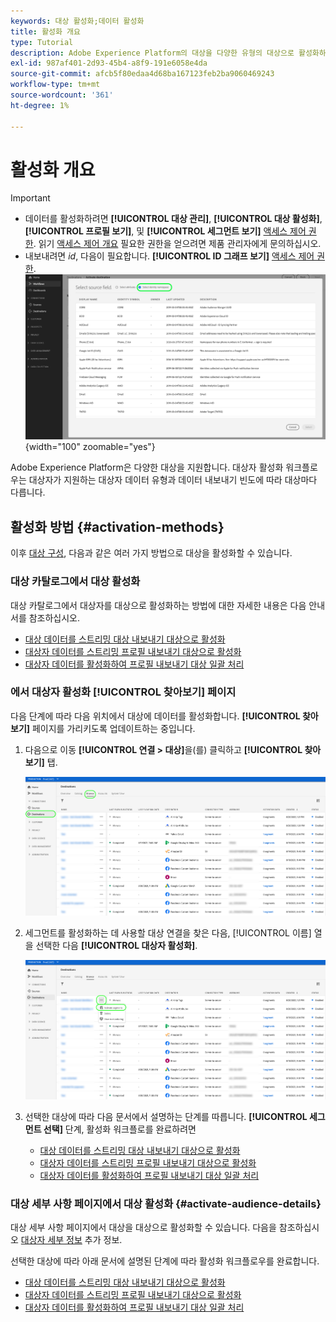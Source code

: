 ```yaml
---
keywords: 대상 활성화;데이터 활성화
title: 활성화 개요
type: Tutorial
description: Adobe Experience Platform의 대상을 다양한 유형의 대상으로 활성화하는 방법을 알아봅니다.
exl-id: 987af401-2d93-45b4-a8f9-191e6058e4da
source-git-commit: afcb5f80edaa4d68ba167123feb2ba9060469243
workflow-type: tm+mt
source-wordcount: '361'
ht-degree: 1%

---
```


# 활성화 개요

>[!IMPORTANT]
> 
>* 데이터를 활성화하려면 **[!UICONTROL 대상 관리]**, **[!UICONTROL 대상 활성화]**, **[!UICONTROL 프로필 보기]**, 및 **[!UICONTROL 세그먼트 보기]** [액세스 제어 권한](/help/access-control/home.md#permissions). 읽기 [액세스 제어 개요](/help/access-control/ui/overview.md) 필요한 권한을 얻으려면 제품 관리자에게 문의하십시오.
>* 내보내려면 *id*, 다음이 필요합니다. **[!UICONTROL ID 그래프 보기]** [액세스 제어 권한](/help/access-control/home.md#permissions). <br> ![워크플로우에서 강조 표시된 ID 네임스페이스를 선택하여 대상에 대한 대상자를 활성화합니다.](/help/destinations/assets/overview/export-identities-to-destination.png "워크플로우에서 강조 표시된 ID 네임스페이스를 선택하여 대상에 대한 대상자를 활성화합니다."){width="100" zoomable="yes"}

Adobe Experience Platform은 다양한 대상을 지원합니다. 대상자 활성화 워크플로우는 대상자가 지원하는 대상자 데이터 유형과 데이터 내보내기 빈도에 따라 대상마다 다릅니다.

## 활성화 방법 {#activation-methods}

이후 [대상 구성](connect-destination.md), 다음과 같은 여러 가지 방법으로 대상을 활성화할 수 있습니다.

### 대상 카탈로그에서 대상 활성화

대상 카탈로그에서 대상자를 대상으로 활성화하는 방법에 대한 자세한 내용은 다음 안내서를 참조하십시오.

* [대상 데이터를 스트리밍 대상 내보내기 대상으로 활성화](activate-segment-streaming-destinations.md)
* [대상자 데이터를 스트리밍 프로필 내보내기 대상으로 활성화](activate-streaming-profile-destinations.md)
* [대상자 데이터를 활성화하여 프로필 내보내기 대상 일괄 처리](activate-batch-profile-destinations.md)

### 에서 대상자 활성화 [!UICONTROL 찾아보기] 페이지

다음 단계에 따라 다음 위치에서 대상에 데이터를 활성화합니다. **[!UICONTROL 찾아보기]** 페이지를 가리키도록 업데이트하는 중입니다.

1. 다음으로 이동 **[!UICONTROL 연결 > 대상]**&#x200B;을(를) 클릭하고 **[!UICONTROL 찾아보기]** 탭.

   ![찾아보기 탭](../assets/ui/activation-overview/browse-tab.png)

1. 세그먼트를 활성화하는 데 사용할 대상 연결을 찾은 다음, [!UICONTROL 이름] 열을 선택한 다음 **[!UICONTROL 대상자 활성화]**.

   ![대상자 활성화 버튼](../assets/ui/activation-overview/activate-segments.png)

1. 선택한 대상에 따라 다음 문서에서 설명하는 단계를 따릅니다. **[!UICONTROL 세그먼트 선택]** 단계, 활성화 워크플로를 완료하려면

   * [대상 데이터를 스트리밍 대상 내보내기 대상으로 활성화](activate-segment-streaming-destinations.md)
   * [대상자 데이터를 스트리밍 프로필 내보내기 대상으로 활성화](activate-streaming-profile-destinations.md)
   * [대상자 데이터를 활성화하여 프로필 내보내기 대상 일괄 처리](activate-batch-profile-destinations.md)

### 대상 세부 사항 페이지에서 대상 활성화 {#activate-audience-details}

대상 세부 사항 페이지에서 대상을 대상으로 활성화할 수 있습니다. 다음을 참조하십시오 [대상자 세부 정보](../../segmentation/ui/overview.md#audience-details) 추가 정보.

선택한 대상에 따라 아래 문서에 설명된 단계에 따라 활성화 워크플로우를 완료합니다.

* [대상 데이터를 스트리밍 대상 내보내기 대상으로 활성화](activate-segment-streaming-destinations.md)
* [대상자 데이터를 스트리밍 프로필 내보내기 대상으로 활성화](activate-streaming-profile-destinations.md)
* [대상자 데이터를 활성화하여 프로필 내보내기 대상 일괄 처리](activate-batch-profile-destinations.md)
